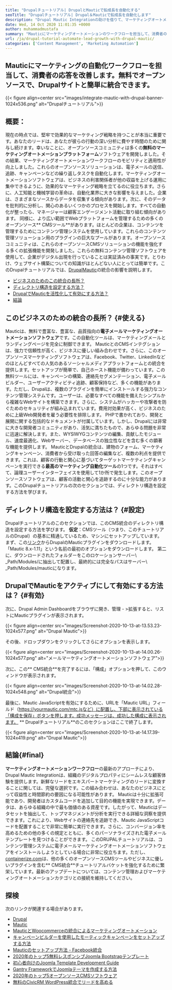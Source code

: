 ```yaml
---
title: "Drupalチュートリアル| DrupalとMauticで鉛成長を自動化する" 
seoTitle: "Drupalチュートリアル| Drupal＆Mauticで鉛成長を自動化します" 
description: "Drupal Mautic Integrationの助けを借りて、マーケティングオートメーションワークフローを開発および追跡します。このDrupalチュートリアルに従って、統合ステップを学びます。" 
date: Wed, 14 Oct 2020 11:01:35 +0000
author: muhammadmustafa
summary: "Mauticにマーケティングオートメーションのワークフローを担当して、消費者の反応を改善します。無料でオープンソースで、Drupalサイトと簡単に統合できます。" 
url: /ja/drupal-tutorial-automate-lead-growth-with-drupal-mautic/
categories: ['Content Management', 'Marketing Automation']
---
```


## Mauticにマーケティングの自動化ワークフローを担当して、消費者の応答を改善します。無料でオープンソースで、Drupalサイトと簡単に統合できます。

{{< figure align=center src="images/integrate-mautic-with-drupal-banner-1024x536.png" alt="Drupalチュートリアル">}}


## 概要：
現在の時点では、堅牢で効果的なマーケティング戦略を持つことが本当に重要です。あなたのリードは、あなたが彼らの行動の深い分析に費やす時間のために関与し続けます。幸いなことに、オープンソースコミュニティは多くの**無料のマーケティングオートメーションプラットフォーム**ソフトウェアを開発しました。その結果、マーケティングオートメーションワークフローのモビリティと適用性が向上しました。これらのオープンソースソリューションは、電子メールの送信、追跡、キャンペーンなどの繰り返しタスクを自動化します。マーケティングオートメーションソフトウェアは、ビジネスの利害関係者が他の収益を上げる運用に集中できるように、効果的なマーケティング戦略を立てるのに役立ちます。さらに、人工知能と機械学習の革命は、自動化業界に大きな影響を与えました。企業は、さまざまなソースからデータを収集する傾向があります。次に、そのデータを批判的に分析し、関心のあるいくつかのプロセスを開始します。すべての自動化が整ったら、マネージャーは顧客エンゲージメント活動に取り組む傾向があります。
同様に、より広い範囲でWebプラットフォームを管理するための多くのオープンソース** CMSツール**があります。ほとんどの企業は、コンテンツを管理するためにコンテンツ管理システムを使用しています。これらのコンテンツ管理ソリューション用のプラグインの巨大なプールがあります。オープンソースコミュニティは、これらのオープンソースCMSソリューションの機能を強化する多くの拡張機能を開発しました。これらの無料コンテンツ管理ソフトウェアを使用して、企業がデジタル出現を行っていることは実証済みの事実です。とりわけ、ウェブサイト構築についての知識がほとんどない人にとっては簡単です。このDrupalチュートリアルでは、[Drupal][2][Mautic][1]の統合の影響を説明します。
  * [ビジネスのためのこの統合の長所？][3]
  * [ディレクトリ構造を設定する方法？][4]
  * [DrupalでMauticを活性化して有効にする方法？][5]
  * [結論][6]

## このビジネスのための統合の長所？ {#使える}
Mauticは、無料で豊富な、豊富な、品質指向の**電子メールマーケティングオートメーションソフトウェア**です。この自動化ツールは、マーケティングメールとランディングページを完全に制御できます。 MauticとのCMSインテグションは、強力で信頼性が高く、ビジネスに優しい組み合わせです。さらに、このオープンソースマーケティングソフトウェアは、Facebook、Twitter、LinkedInなどのほとんどすべての人気のあるソーシャルメディアプラットフォームとの統合を提供します。セットアップが簡単で、自己ホースト機能が備わっています。この無料ツールには、キャンペーンの構築、連絡先セグメンテーション、電子メールビルダー、ユーザーアクティビティ追跡、顧客保持など、多くの機能があります。ただし、Drupalは、複数のプラグインを簡単にインストールする強力なコンテンツ管理システムです。ユーザーは、必要なすべての機能を備えたシンプルから複雑なWebサイトを構築できます。さらに、システムがハッカーや攻撃者を防ぐためのセキュリティが組み込まれています。費用対効果が高く、ビジネスのために上級Web開発者を雇う必要性を排除します。
PHPで書かれており、開発と展開に関する包括的なドキュメントが付属しています。しかし、Drupalには非常に大きな開発者コミュニティがあり、活気に満ちたもので、あらゆる問題を非常に迅速に解決します。また、WYSIWYGコンテンツの編集、貢献したモジュール、速度最適化、Webサーバー、データベースの独立性などを含む多くの顕著な機能を提供します。 MauticとDrupalの統合は、建物のフォーム、マーケティングキャンペーン、消費者から受け取った回答の編集など、複数の利点を提供できます。これは、顧客の行動と関心に基づいてターゲットマーケティングキャンペーンを実行できる**最高のマーケティング自動化ツール**の1つです。それはすべて、論理ユーザーインターフェイスを使用して1か所で発生します。このオープンソースソフトウェアは、顧客の活動と関心を追跡するのに十分な能力があります。このDrupalチュートリアルの次のセクションでは、ディレクトリ構造を設定する方法を学びます。

## ディレクトリ構造を設定する方法は？ {#設定}
Drupalチュートリアルのこのセクションでは、このCMS統合のディレクトリ構造を設定する方法を学びます。
**仮定**：CMSツール（つまり、このチュートリアルのDrupal）の基本に精通しているため、マシンにセットアップしています。
まず、この[リンク][7]からDrupalのMauticプラグインをダウンロードします。 「Mautic 8.x-1.11」という名前の最初のオプションをダウンロードします。
第二に、ダウンロードされたフォルダーをこのロケーションサーバー\ _Path/Modules/に抽出して配置し、最終的には完全なパスはサーバー\ _Path/Modules/mauticになります。

## DrupalでMauticをアクティブにして有効にする方法は？ {#有効}
次に、Drupal Admin Dashboardをブラウザに開き、管理 - >拡張すると、リストにMauticプラグインが表示されます。

{{< figure align=center src="images/Screenshot-2020-10-13-at-13.53.23-1024x577.png" alt="Drupal Mautic">}}

その後、ドロップダウンをクリックしてさらにオプションを表示します。

{{< figure align=center src="images/Screenshot-2020-10-13-at-14.00.26-1024x577.png" alt="メールマーケティングオートメーションソフトウェア">}}

次に、この** CMS統合**を完了するには、「構成」オプションを押して、このウィンドウが表示されます。

{{< figure align=center src="images/Screenshot-2020-10-13-at-14.02.28-1024x548.png" alt="Drupal統合">}}

最後に、Mautic JavaScriptを有効にするために、URLを「Mautic URL」フィールド（https://yourmautic.com/mtc.jsなど）に配置し、下部に表示されている「構成を保存」ボタンを押します。成功メッセージは、成功した構成に表示されます。 ** Drupalチュートリアル**のこのセクションはここで終了します。

{{< figure align=center src="images/Screenshot-2020-10-13-at-14.17.39-1024x419.png" alt="Drupal Mautic">}}


## 結論{#final}
**マーケティングオートメーションワークフロー**の最新のアプローチにより、Drupal Mautic Integrationは、組織のデジタルプロパティにシームレスな顧客体験を提供します。新鮮なリードをエキスパートマーケティングのリードに変換することに関しては、完璧な選択です。この組み合わせは、あなたのビジネスにとって収益性と時間節約の要因になる可能性があります。 Mauticは十分に拡張可能であり、開発者はカスタムコードを追加して目的の機能を実現できます。データは、あらゆる組織の中で最も価値のある資産です。したがって、Mauticはデータセットを抽出して、トップマネジメントが分析を実行できる詳細な洞察を提供できます。これにより、Webサイトの連絡先を追跡でき、Mautic JavaScriptコードを配置することで非常に簡単に実行できます。さらに、コンバージョン率を高めるための他の多くの規定とともに、多くのパーソナライズされた電子メールテンプレートを見つけることができます。
このDRUPALチュートリアルは、コンテンツ管理システムに電子メールマーケティングオートメーションソフトウェアをインストールしようとしている場合に非常に役立ちます。ただし、[containerize.com][8]は、他の多くのオープンソースCMSツールやビジネスに優しいプラグインを含む** CMS統合**チュートリアルバケットを強化するために繁栄しています。最新のアップデートについては、コンテンツ管理およびマーケティングオートメーションカテゴリとの接続を維持してください。

## 探検
次のリンクが関連する場合があります。
  * [Drupal][9]
  * [Mautic][10]
  * [MauticとWoocommerceの統合によるマーケティングオートメーション][11]
  * [キャンペーンビルダーを使用したモーティックキャンペーンをセットアップする方法][12]
  * [Mauticのセットアップ方法 -  Facebook統合][13]
  * [2020年のトップ5無料レスポンシブJoomla Bootstrapテンプレート][14]
  * [初心者向けのJoomla Template Development Guide][15]
  * [Gantry FrameworkでJoomlaテーマを作成する方法][16]
  * [2020年のトップ5オープンソースCMSソフトウェア][17]
  * [無料のCivicRM WordPress統合でリードを高める][18]

  
[1]: https://products.containerize.com/marketing-automation/mautic
[2]: https://products.containerize.com/content-management/drupal
[3]: #useful
[4]: #setup
[5]: #enable
[6]: #final
[7]: https://www.drupal.org/project/mautic/releases
[8]: https://www.containerize.com/
[9]: https://products.containerize.com/content-management/drupal/
[10]: https://products.containerize.com/marketing-automation/mautic/
[11]: https://blog.containerize.com/blogging/marketing-automation-using-mautic-and-wordpress-woocommerce/
[12]: https://blog.containerize.com/marketing-automation/how-to-setup-marketing-campaigns-using-mautic-campaign-builder/
[13]: https://blog.containerize.com/marketing-automation/how-to-setup-mautic-facebook-integration/
[14]: https://blog.containerize.com/content-management/top-5-best-free-responsive-joomla-templates-of-2020/
[15]: https://blog.containerize.com/content-management/responsive-joomla-templates-tutorial/
[16]: https://blog.containerize.com/content-management/how-to-create-joomla-theme-joomla-gantry-framework/
[17]: https://blog.containerize.com/content-management/top-5-open-source-content-management-systems-for-2020/
[18]: https://blog.containerize.com/blogging/civicrm-wordpress-integration-wordpress-tutorial/
